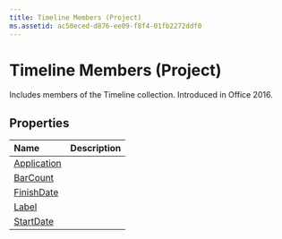 ```yaml
---
title: Timeline Members (Project)
ms.assetid: ac50eced-d876-ee09-f8f4-01fb2272ddf0
---
```



# Timeline Members (Project)

Includes members of the Timeline collection. Introduced in Office 2016.


## Properties
<a name="properties"> </a>



|**Name**|**Description**|
|:-----|:-----|
|[Application](timeline-application-property-project.md)||
|[BarCount](timeline-barcount-property-project.md)||
|[FinishDate](timeline-finishdate-property-project.md)||
|[Label](timeline-label-property-project.md)||
|[StartDate](timeline-startdate-property-project.md)||

